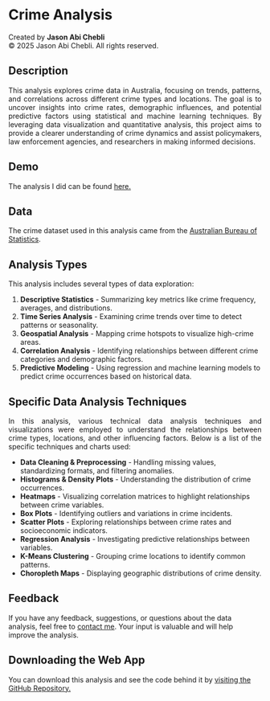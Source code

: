 # Crime Analysis

Created by **Jason Abi Chebli**  
© 2025 Jason Abi Chebli. All rights reserved.

## Description
<div style="text-align: justify;"> 
This analysis explores crime data in Australia, focusing on trends, patterns, and correlations across different crime types and locations. The goal is to uncover insights into crime rates, demographic influences, and potential predictive factors using statistical and machine learning techniques. By leveraging data visualization and quantitative analysis, this project aims to provide a clearer understanding of crime dynamics and assist policymakers, law enforcement agencies, and researchers in making informed decisions.
</div>

## Demo
The analysis I did can be found [here.](https://jabichebli.github.io/crimeAnalysis/Jason_Abi-Chebli_31444059_A1.html)

## Data 
The crime dataset used in this analysis came from the [Australian Bureau of Statistics](https://www.abs.gov.au/methodologies/recorded-crime-victims-methodology/2022).

## Analysis Types
This analysis includes several types of data exploration:

1. **Descriptive Statistics** - Summarizing key metrics like crime frequency, averages, and distributions.
2. **Time Series Analysis** - Examining crime trends over time to detect patterns or seasonality.
3. **Geospatial Analysis** - Mapping crime hotspots to visualize high-crime areas.
4. **Correlation Analysis** - Identifying relationships between different crime categories and demographic factors.
5. **Predictive Modeling** - Using regression and machine learning models to predict crime occurrences based on historical data.

## Specific Data Analysis Techniques
<div style="text-align: justify;"> 
In this analysis, various technical data analysis techniques and visualizations were employed to understand the relationships between crime types, locations, and other influencing factors. Below is a list of the specific techniques and charts used:</div>

- **Data Cleaning & Preprocessing** - Handling missing values, standardizing formats, and filtering anomalies.
- **Histograms & Density Plots** - Understanding the distribution of crime occurrences.
- **Heatmaps** - Visualizing correlation matrices to highlight relationships between crime variables.
- **Box Plots** - Identifying outliers and variations in crime incidents.
- **Scatter Plots** - Exploring relationships between crime rates and socioeconomic indicators.
- **Regression Analysis** - Investigating predictive relationships between variables.
- **K-Means Clustering** - Grouping crime locations to identify common patterns.
- **Choropleth Maps** - Displaying geographic distributions of crime density.

## Feedback
If you have any feedback, suggestions, or questions about the data analysis, feel free to [contact me](https://jabichebli.github.io/jabichebli/contact.html). Your input is valuable and will help improve the analysis.

## Downloading the Web App
You can download this analysis and see the code behind it by [visiting the GitHub Repository.](https://github.com/jabichebli/crimeAnalysis)
